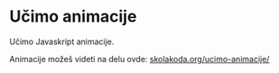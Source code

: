# Učimo animacije

Učimo Javaskript animacije.

Animacije možeš videti na delu ovde: [skolakoda.org/ucimo-animacije/](http://skolakoda.org/ucimo-animacije/)
